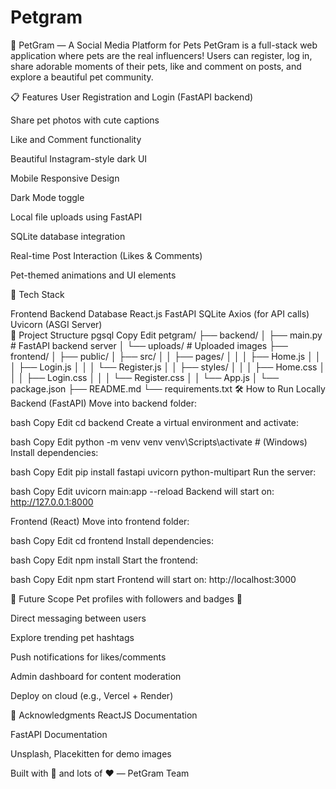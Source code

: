 # Petgram
🐾 PetGram — A Social Media Platform for Pets
PetGram is a full-stack web application where pets are the real influencers!
Users can register, log in, share adorable moments of their pets, like and comment on posts, and explore a beautiful pet community.

📋 Features
User Registration and Login (FastAPI backend)

Share pet photos with cute captions

Like and Comment functionality

Beautiful Instagram-style dark UI

Mobile Responsive Design

Dark Mode toggle

Local file uploads using FastAPI

SQLite database integration

Real-time Post Interaction (Likes & Comments)

Pet-themed animations and UI elements

🚀 Tech Stack

Frontend	Backend	Database
React.js	FastAPI	SQLite
Axios (for API calls)	Uvicorn (ASGI Server)	
📁 Project Structure
pgsql
Copy
Edit
petgram/
├── backend/
│   ├── main.py          # FastAPI backend server
│   └── uploads/         # Uploaded images
├── frontend/
│   ├── public/
│   ├── src/
│   │   ├── pages/
│   │   │   ├── Home.js
│   │   │   ├── Login.js
│   │   │   └── Register.js
│   │   ├── styles/
│   │   │   ├── Home.css
│   │   │   ├── Login.css
│   │   │   └── Register.css
│   │   └── App.js
│   └── package.json
├── README.md
└── requirements.txt
🛠️ How to Run Locally
Backend (FastAPI)
Move into backend folder:

bash
Copy
Edit
cd backend
Create a virtual environment and activate:

bash
Copy
Edit
python -m venv venv
venv\Scripts\activate  # (Windows)
Install dependencies:

bash
Copy
Edit
pip install fastapi uvicorn python-multipart
Run the server:

bash
Copy
Edit
uvicorn main:app --reload
Backend will start on: http://127.0.0.1:8000

Frontend (React)
Move into frontend folder:

bash
Copy
Edit
cd frontend
Install dependencies:

bash
Copy
Edit
npm install
Start the frontend:

bash
Copy
Edit
npm start
Frontend will start on: http://localhost:3000

🌟 Future Scope
Pet profiles with followers and badges 🐾

Direct messaging between users

Explore trending pet hashtags

Push notifications for likes/comments

Admin dashboard for content moderation

Deploy on cloud (e.g., Vercel + Render)

💖 Acknowledgments
ReactJS Documentation

FastAPI Documentation

Unsplash, Placekitten for demo images

Built with 🐾 and lots of ❤️ — PetGram Team

